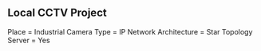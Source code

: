 ## Local CCTV Project

Place = Industrial
Camera Type = IP
Network Architecture = Star Topology
Server  = Yes
